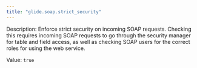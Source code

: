```yaml
---
title: "glide.soap.strict_security"
---
```


Description: Enforce strict security on incoming SOAP requests. Checking this requires incoming SOAP requests to go through the security manager for table and field access, as well as checking SOAP users for the correct roles for using the web service.

Value: `true`